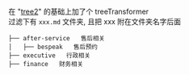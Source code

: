 # 

在 "[tree2](https://github.com/yujintang/tree2)" 的基础上加了个 treeTransformer  
过滤下有 `xxx.md` 文件夹, 且把 xxx 附在文件夹名字后面  

```
├── after-service   售后相关
│   ├── bespeak   售后预约
├── executive   行政相关
├── finance   财务相关
```